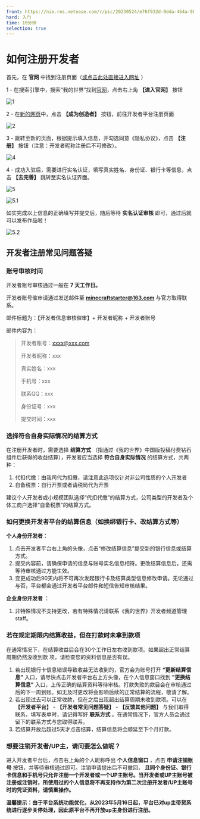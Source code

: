 ```yaml
---
front: https://nie.res.netease.com/r/pic/20230524/e76f932d-0dda-464a-9b04-54f689d024c1.png
hard: 入门
time: 10分钟
selection: true
---
```


# 如何注册开发者

首先，在 **官网** 中找到注册页面（[或点击此处直接进入网址](https://mcdev.webapp.163.com/#/login) ）

1 - 在搜索引擎中，搜索“我的世界”找到[官网](http://mc.163.com/)，点击右上角 **【进入官网】** 按钮

![1](./images/0_1.png)

2 - 在[新的网页](http://mc.163.com/index.html )中，点击 **【成为创造者】** 按钮，前往开发者平台注册页面

![2](./images/0_2.png)

3 - 跳转至新的页面，根据提示填入信息，并勾选同意《隐私协议》，点击 **【注册】** 按钮（注意：开发者昵称注册后不可修改）。

![4](./images/0_4.png)

4 - 成功入驻后，需要进行实名认证，填写真实姓名、身份证、银行卡等信息，点击 **【去完善】** 跳转至实名认证界面。

![5](./images/0_5.png)

![5.1](./images/0_6.png)

如实完成以上信息的正确填写并提交后，随后等待 **实名认证审核** 即可，通过后就可以发布作品啦！

![5.2](./images/0_7.png)

## 开发者注册常见问题答疑

### 账号审核时间

开发者账号审核通过一般在 **7 天工作日。**

开发者账号催审请通过发送邮件至 **minecraftstarter@163.com** 与官方取得联系。

邮件标题为：【开发者信息审核催审】+ 开发者昵称 + 开发者账号

邮件内容为：

> 开发者账号：xxxx@xxx.com
>
> 开发者昵称：xxx
>
> 真实姓名：xxx
>
> 手机号：xxx
>
> 联系QQ：xxx
>
> 身份证号：xxx
>
> 提交时间：xxx



### 选择符合自身实际情况的结算方式

在注册开发者时，需要选择 **结算方式** （指通过《我的世界》中国版投稿付费钻石组件后获得的收益结算），开发者应当选择 **符合自身实际情况** 的结算方式，共两种：

1. 代扣代缴：由我司代为扣缴，请注意此选项仅针对非公司性质的个人开发者
2. 自备税票：自行开票或者请税局代为开票

建议个人开发者或小规模团队选择“代扣代缴”的结算方式，公司类型的开发者及个体工商户选择“自备税票”的结算方式。



### 如何更换开发者平台的结算信息（如换绑银行卡、改结算方式等）

**个人身份开发者：**

1. 点击开发者平台右上角的头像，点击“修改结算信息”提交新的银行信息或结算方式。
2. 提交内容前，请确保申请的信息与账号实名信息相符。更改结算信息后，还需等待审核通过方能生效。
3. 变更成功后90天内将不可再次发起银行卡及结算类型信息修改申请。无论通过与否，平台都会通过开发者平台邮件和短信告知审核结果。

**企业身份开发者** ：

1. 非特殊情况不支持更改，若有特殊情况请联系《我的世界》开发者频道管理staff。



### 若在规定期限内结算收益，但在打款时未拿到款项

在通常情况下，在结算收益后会在30个工作日左右收到款项。如果超出正常结算周期仍然没收到款 项，请检查您的资料信息是否有误。

1. 若出现银行卡信息错误导致收益无法收到的，官方会为账号打开 **“更新结算信息”** 入口，请尽快点击开发者平台右上方头像，在个人信息窗口找到 **"更换结算信息"** 入口，上传正确的结算资料等待审核。打款失败的款目会在审核通过后的下一周到账。如无及时更改将会影响后续的正常结算的流程，敬请了解。
2. 若出现过去可以正常收款，但在之后出现超出结算周期未收到款项。可以在  **【开发者平台】**  -  **【开发者常见问题答疑】**  -  **【反馈其他问题】**  与我们取得联系，填写表单时，请记得写好 **联系方式** 。在通常情况下，官方人员会通过留下的联系方式与您取得联系。
3. 若结算开放后超过5天才点击结算，结算信息将会顺延至下个月打款。



### 想要注销开发者/UP主，请问要怎么做呢？

进入开发者平台后，点击右上角的个人昵称呼出 **个人信息窗口** ，点击 **申请注销账号** 按钮，并等待审核通过即可。注销申请提出后不可撤回， **且同个身份证、银行卡信息和手机号只允许注册一个开发者或一个UP主账号。当开发者或UP主账号被注册或注销时，所使用过的个人信息将不再支持作为第二次注册开发者/UP主账号时的凭证资料，请慎重操作。**



**温馨提示：由于平台系统功能优化，从2023年5月16日起，平台已对up主带货系统进行逐步关停处理，因此原平台不再开放up主身份进行注册。**